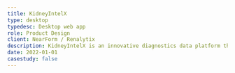 ```yaml
---
title: KidneyIntelX
type: desktop
typedesc: Desktop web app
role: Product Design
client: NearForm / Renalytix
description: KidneyIntelX is an innovative diagnostics data platform that has the potential to stop kidney disease in its tracks. I led the design of the test ordering and results delivery experience for family healthcare providers.
date: 2022-01-01
casestudy: false
---
```

